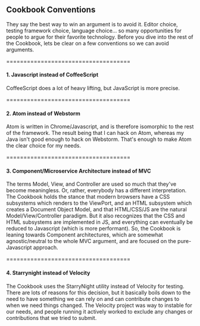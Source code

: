## Cookbook Conventions

They say the best way to win an argument is to avoid it.  Editor choice, testing framework choice, language choice...  so many opportunities for people to argue for their favorite technology.  Before you dive into the rest of the Cookbook, lets be clear on a few conventions so we can avoid arguments.

====================================  
#### 1.  Javascript instead of CoffeeScript  
CoffeeScript does a lot of heavy lifting, but JavaScript is more precise.  


====================================  
#### 2.  Atom instead of Webstorm  
Atom is written in Chrome/Javascript, and is therefore isomorphic to the rest of the framework.  The result being that I can hack on Atom, whereas my Java isn't good enough to hack on Webstorm.  That's enough to make Atom the clear choice for my needs.  


====================================  
#### 3.  Component/Microservice Architecture instead of MVC 

The terms Model, View, and Controller are used so much that they've become meaningless.  Or, rather, everybody has a different interpretation.  The Cookbook holds the stance that modern browsers have a CSS subsystems which renders to the ViewPort, and an HTML subsystem which creates a Document Object Model, and that HTML/CSS/JS are the natural Model/View/Controller paradigm.  But it also recognizes that the CSS and HTML subsystems are implemented in JS, and everything can eventually be reduced to Javascript (which is more performant).  So, the Cookbook is leaning towards Component architectures, which are somewhat agnostic/neutral to the whole MVC argument, and are focused on the pure-Javascript approach.

 
====================================  
#### 4.  Starrynight instead of Velocity  
The Cookbook uses the StarryNight utility instead of Velocity for testing.  There are lots of reasons for this decision, but it basically boils down to the need to have something we can rely on and can contribute changes to when we need things changed.  The Velocity project was way to instable for our needs, and people running it actively worked to exclude any changes or contributions that we tried to submit.  
